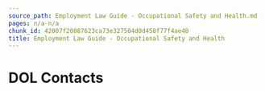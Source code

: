 ```yaml
---
source_path: Employment Law Guide - Occupational Safety and Health.md
pages: n/a-n/a
chunk_id: 42007f20087623ca73e327504d0d458f77f4ae40
title: Employment Law Guide - Occupational Safety and Health
---
```

# DOL Contacts
